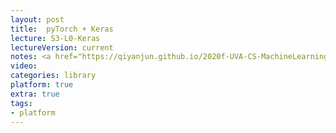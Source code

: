 ```yaml
---
layout: post
title:  pyTorch + Keras
lecture: S3-L0-Keras
lectureVersion: current
notes: <a href="https://qiyanjun.github.io/2020f-UVA-CS-MachineLearningDeep//Lectures/S3-L0-pytorch.pdf"> S3-L0-pytorch </a> 
video: 
categories: library
platform: true
extra: true
tags:
- platform
---
```

